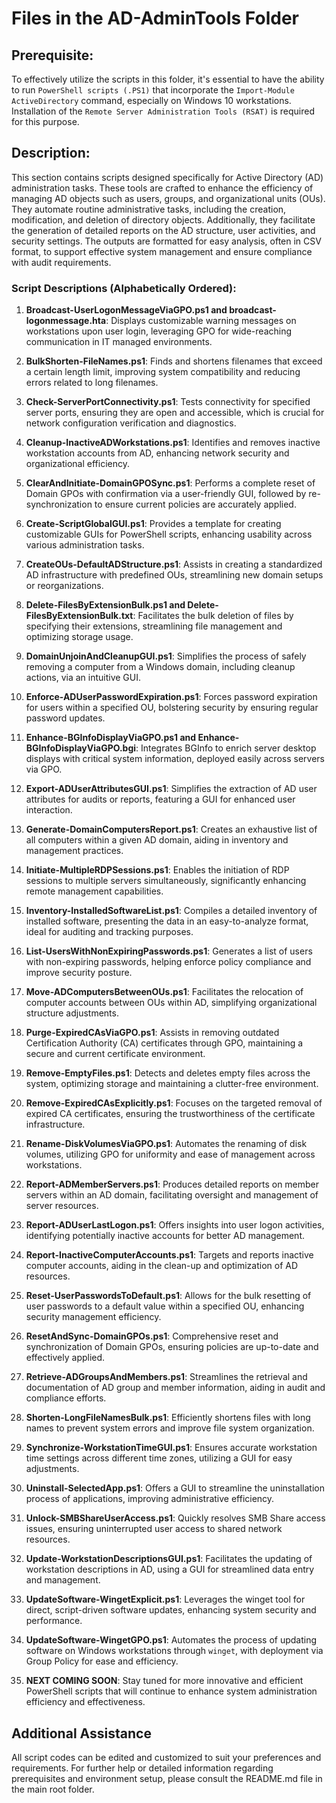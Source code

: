 # Files in the AD-AdminTools Folder
## Prerequisite:
To effectively utilize the scripts in this folder, it's essential to have the ability to run `PowerShell scripts (.PS1)` that incorporate the `Import-Module ActiveDirectory` command, especially on Windows 10 workstations. Installation of the `Remote Server Administration Tools (RSAT)` is required for this purpose.

## Description:
This section contains scripts designed specifically for Active Directory (AD) administration tasks. These tools are crafted to enhance the efficiency of managing AD objects such as users, groups, and organizational units (OUs). They automate routine administrative tasks, including the creation, modification, and deletion of directory objects. Additionally, they facilitate the generation of detailed reports on the AD structure, user activities, and security settings. The outputs are formatted for easy analysis, often in CSV format, to support effective system management and ensure compliance with audit requirements.

### Script Descriptions (Alphabetically Ordered):

1. **Broadcast-UserLogonMessageViaGPO.ps1 and broadcast-logonmessage.hta**: Displays customizable warning messages on workstations upon user login, leveraging GPO for wide-reaching communication in IT managed environments.

2. **BulkShorten-FileNames.ps1**: Finds and shortens filenames that exceed a certain length limit, improving system compatibility and reducing errors related to long filenames.

3. **Check-ServerPortConnectivity.ps1**: Tests connectivity for specified server ports, ensuring they are open and accessible, which is crucial for network configuration verification and diagnostics.

4. **Cleanup-InactiveADWorkstations.ps1**: Identifies and removes inactive workstation accounts from AD, enhancing network security and organizational efficiency.

5. **ClearAndInitiate-DomainGPOSync.ps1**: Performs a complete reset of Domain GPOs with confirmation via a user-friendly GUI, followed by re-synchronization to ensure current policies are accurately applied.

6. **Create-ScriptGlobalGUI.ps1**: Provides a template for creating customizable GUIs for PowerShell scripts, enhancing usability across various administration tasks.

7. **CreateOUs-DefaultADStructure.ps1**: Assists in creating a standardized AD infrastructure with predefined OUs, streamlining new domain setups or reorganizations.

8. **Delete-FilesByExtensionBulk.ps1 and Delete-FilesByExtensionBulk.txt**: Facilitates the bulk deletion of files by specifying their extensions, streamlining file management and optimizing storage usage.

9. **DomainUnjoinAndCleanupGUI.ps1**: Simplifies the process of safely removing a computer from a Windows domain, including cleanup actions, via an intuitive GUI.

10. **Enforce-ADUserPasswordExpiration.ps1**: Forces password expiration for users within a specified OU, bolstering security by ensuring regular password updates.

11. **Enhance-BGInfoDisplayViaGPO.ps1 and Enhance-BGInfoDisplayViaGPO.bgi**: Integrates BGInfo to enrich server desktop displays with critical system information, deployed easily across servers via GPO.

12. **Export-ADUserAttributesGUI.ps1**: Simplifies the extraction of AD user attributes for audits or reports, featuring a GUI for enhanced user interaction.

13. **Generate-DomainComputersReport.ps1**: Creates an exhaustive list of all computers within a given AD domain, aiding in inventory and management practices.

14. **Initiate-MultipleRDPSessions.ps1**: Enables the initiation of RDP sessions to multiple servers simultaneously, significantly enhancing remote management capabilities.

15. **Inventory-InstalledSoftwareList.ps1**: Compiles a detailed inventory of installed software, presenting the data in an easy-to-analyze format, ideal for auditing and tracking purposes.

16. **List-UsersWithNonExpiringPasswords.ps1**: Generates a list of users with non-expiring passwords, helping enforce policy compliance and improve security posture.

17. **Move-ADComputersBetweenOUs.ps1**: Facilitates the relocation of computer accounts between OUs within AD, simplifying organizational structure adjustments.

18. **Purge-ExpiredCAsViaGPO.ps1**: Assists in removing outdated Certification Authority (CA) certificates through GPO, maintaining a secure and current certificate environment.

19. **Remove-EmptyFiles.ps1**: Detects and deletes empty files across the system, optimizing storage and maintaining a clutter-free environment.

20. **Remove-ExpiredCAsExplicitly.ps1**: Focuses on the targeted removal of expired CA certificates, ensuring the trustworthiness of the certificate infrastructure.

21. **Rename-DiskVolumesViaGPO.ps1**: Automates the renaming of disk volumes, utilizing GPO for uniformity and ease of management across workstations.

22. **Report-ADMemberServers.ps1**: Produces detailed reports on member servers within an AD domain, facilitating oversight and management of server resources.

23. **Report-ADUserLastLogon.ps1**: Offers insights into user logon activities, identifying potentially inactive accounts for better AD management.

24. **Report-InactiveComputerAccounts.ps1**: Targets and reports inactive computer accounts, aiding in the clean-up and optimization of AD resources.

25. **Reset-UserPasswordsToDefault.ps1**: Allows for the bulk resetting of user passwords to a default value within a specified OU, enhancing security management efficiency.

26. **ResetAndSync-DomainGPOs.ps1**: Comprehensive reset and synchronization of Domain GPOs, ensuring policies are up-to-date and effectively applied.

27. **Retrieve-ADGroupsAndMembers.ps1**: Streamlines the retrieval and documentation of AD group and member information, aiding in audit and compliance efforts.

28. **Shorten-LongFileNamesBulk.ps1**: Efficiently shortens files with long names to prevent system errors and improve file system organization.

29. **Synchronize-WorkstationTimeGUI.ps1**: Ensures accurate workstation time settings across different time zones, utilizing a GUI for easy adjustments.

30. **Uninstall-SelectedApp.ps1**: Offers a GUI to streamline the uninstallation process of applications, improving administrative efficiency.

31. **Unlock-SMBShareUserAccess.ps1**: Quickly resolves SMB Share access issues, ensuring uninterrupted user access to shared network resources.

32. **Update-WorkstationDescriptionsGUI.ps1**: Facilitates the updating of workstation descriptions in AD, using a GUI for streamlined data entry and management.

33. **UpdateSoftware-WingetExplicit.ps1**: Leverages the winget tool for direct, script-driven software updates, enhancing system security and performance.

34. **UpdateSoftware-WingetGPO.ps1**: Automates the process of updating software on Windows workstations through `winget`, with deployment via Group Policy for ease and efficiency.

35. **NEXT COMING SOON**: Stay tuned for more innovative and efficient PowerShell scripts that will continue to enhance system administration efficiency and effectiveness.

## Additional Assistance
All script codes can be edited and customized to suit your preferences and requirements. For further help or detailed information regarding prerequisites and environment setup, please consult the README.md file in the main root folder.
